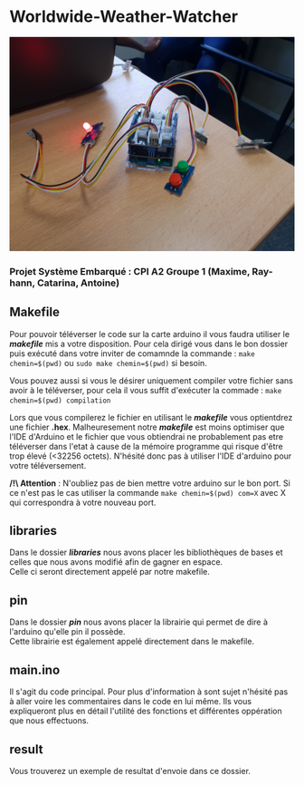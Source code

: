 # Worldwide-Weather-Watcher

![](https://github.com/MaxLinkle/Worldwide-Weather-Watcher/blob/master/carte.jpg)

### Projet Système Embarqué : CPI A2 Groupe 1 (Maxime, Ray-hann, Catarina, Antoine)

## Makefile

Pour pouvoir téléverser le code sur la carte arduino il vous faudra utiliser le ***makefile*** mis a votre disposition.
Pour cela dirigé vous dans le bon dossier puis exécuté dans votre inviter de comamnde la commande : `make chemin=$(pwd)` ou `sudo make chemin=$(pwd)` si besoin.  

Vous pouvez aussi si vous le désirer uniquement compiler votre fichier sans avoir à le téléverser, pour cela il vous suffit d'exécuter la commade : `make chemin=$(pwd) compilation`  

Lors que vous compilerez le fichier en utilisant le ***makefile*** vous optientdrez une fichier **.hex**. Malheuresement notre ***makefile*** est moins optimiser que l'IDE d'Arduino et le fichier que vous obtiendrai ne probablement pas etre téléverser dans l'etat à cause de la mémoire programme qui risque d'être trop élevé (<32256 octets). N'hésité donc pas à utiliser l'IDE d'arduino pour votre téléversement.

**/!\ Attention** : N'oubliez pas de bien mettre votre arduino sur le bon port. Si ce n'est pas le cas utiliser la commande `make chemin=$(pwd) com=X` avec X qui correspondra à votre nouveau port.

## libraries

Dans le dossier ***libraries*** nous avons placer les bibliothèques de bases et celles que nous avons modifié afin de gagner en espace.  
Celle ci seront directement appelé par notre makefile.

## pin

Dans le dossier ***pin*** nous avons placer la librairie qui permet de dire à l'arduino qu'elle pin il possède.  
Cette librairie est également appelé directement dans le makefile.

## main.ino

Il s'agit du code principal. 
Pour plus d'information à sont sujet n'hésité pas à aller voire les commentaires dans le code en lui même.
Ils vous expliqueront plus en détail l'utilité des fonctions et différentes oppération que nous effectuons. 

## result

Vous trouverez un exemple de resultat d'envoie dans ce dossier.
